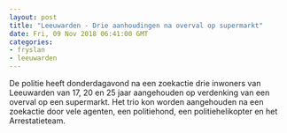 ```yaml
---
layout: post
title: "Leeuwarden - Drie aanhoudingen na overval op supermarkt"
date: Fri, 09 Nov 2018 06:41:00 GMT
categories: 
- fryslan 
- leeuwarden 
---
```


De politie heeft donderdagavond na een zoekactie drie inwoners van Leeuwarden van 17, 20 en 25 jaar aangehouden op verdenking van een overval op een supermarkt. Het trio kon worden aangehouden na een zoekactie door vele agenten, een politiehond, een politiehelikopter en het Arrestatieteam.
